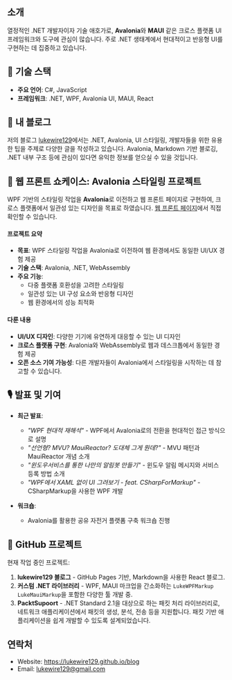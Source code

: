 ## 소개
열정적인 .NET 개발자이자 기술 애호가로, **Avalonia**와 **MAUI** 같은 크로스 플랫폼 UI 프레임워크와 도구에 관심이 많습니다. 주로 .NET 생태계에서 현대적이고 반응형 UI를 구현하는 데 집중하고 있습니다.

## 🔧 기술 스택
- **주요 언어**: C#, JavaScript
- **프레임워크**: .NET, WPF, Avalonia UI, MAUI, React

## 📖 내 블로그
저의 블로그 [lukewire129](https://lukewire129.github.io/blog/)에서는 .NET, Avalonia, UI 스타일링, 개발자들을 위한 유용한 팁을 주제로 다양한 글을 작성하고 있습니다. Avalonia, Markdown 기반 블로깅, .NET 내부 구조 등에 관심이 있다면 유익한 정보를 얻으실 수 있을 것입니다.

## 📂 웹 프론트 쇼케이스: Avalonia 스타일링 프로젝트
WPF 기반의 스타일링 작업을 **Avalonia**로 이전하고 웹 프론트 페이지로 구현하여, 크로스 플랫폼에서 일관성 있는 디자인을 목표로 하였습니다. [웹 프론트 페이지](https://delightful-profiterole-0fa25d.netlify.app/)에서 직접 확인할 수 있습니다.

#### 프로젝트 요약
- **목표**: WPF 스타일링 작업을 Avalonia로 이전하여 웹 환경에서도 동일한 UI/UX 경험 제공
- **기술 스택**: Avalonia, .NET, WebAssembly
- **주요 기능**:
  - 다중 플랫폼 호환성을 고려한 스타일링
  - 일관성 있는 UI 구성 요소와 반응형 디자인
  - 웹 환경에서의 성능 최적화

#### 다룬 내용
- **UI/UX 디자인**: 다양한 기기에 유연하게 대응할 수 있는 UI 디자인
- **크로스 플랫폼 구현**: Avalonia와 WebAssembly로 웹과 데스크톱에서 동일한 경험 제공
- **오픈 소스 기여 가능성**: 다른 개발자들이 Avalonia에서 스타일링을 시작하는 데 참고할 수 있습니다.

## 🎙️ 발표 및 기여
- **최근 발표**:
  - *"WPF 현대적 재해석"* - WPF에서 Avalonia로의 전환을 현대적인 접근 방식으로 설명
  - *"선언형? MVU? MauiReactor? 도대체 그게 뭔데?"* - MVU 패턴과 MauiReactor 개념 소개
  - *"윈도우서비스를 통한 나만의 알림봇 만들기"* - 윈도우 알림 메시지와 서비스 등록 방법 소개
  - *"WPF에서 XAML 없이 UI 그려보기 - feat. CSharpForMarkup"* - CSharpMarkup을 사용한 WPF 개발

- **워크숍**:
  - Avalonia를 활용한 공유 자전거 플랫폼 구축 워크숍 진행

## 📂 GitHub 프로젝트
현재 작업 중인 프로젝트:
1. **lukewire129 블로그** - GitHub Pages 기반, Markdown을 사용한 React 블로그.
2. **커스텀 .NET 라이브러리** - WPF, MAUI 마크업을 간소화하는 `LukeWPFMarkup` `LukeMauiMarkup`을 포함한 다양한 툴 개발 중.
3. **PacktSupoort** - .NET Standard 2.1을 대상으로 하는 패킷 처리 라이브러리로, 네트워크 애플리케이션에서 패킷의 생성, 분석, 전송 등을 지원합니다. 패킷 기반 애플리케이션을 쉽게 개발할 수 있도록 설계되었습니다.


## 연락처
- Website: https://lukewire129.github.io/blog
- Email: lukewire129@gmail.com
